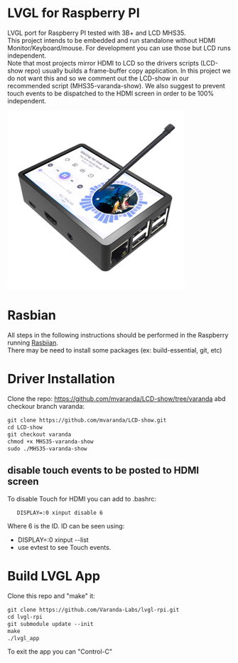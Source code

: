 # LVGL for Raspberry PI
LVGL port for Raspberry PI tested with 3B+ and LCD MHS35.
<br>
This project intends to be embedded and run standalone without HDMI Monitor/Keyboard/mouse. For development you can use those but LCD runs independent.
<br>
Note that most projects mirror HDMI to LCD so the drivers scripts (LCD-show repo) usually builds a frame-buffer copy application. In this project we do not want this and so we comment out the LCD-show in our recommended script (MHS35-varanda-show). We also suggest to prevent touch events to be dispatched to the HDMI screen in order to be 100% independent.

<!--
[Amazon link](https://www.amazon.ca/Raspberry-320x480-Monitor-Raspbian-RetroPie/dp/B07NSCWY8Z/ref=dp_prsubs_1?pd_rd_w=kRIla&content-id=amzn1.sym.67faf40b-f3a2-47fe-ac16-aeedabee5309&pf_rd_p=67faf40b-f3a2-47fe-ac16-aeedabee5309&pf_rd_r=0MDZ0W735CQRSGBBV0VQ&pd_rd_wg=Inx2C&pd_rd_r=2dec925f-5e0b-4f70-ab81-0dc9358cde49&pd_rd_i=B07NSCWY8Z&psc=1)

![image](https://img1.daumcdn.net/thumb/R1280x0/?scode=mtistory2&fname=https:%2F%2Fblog.kakaocdn.net%2Fdn%2FV1AUD%2Fbtqu2UweHaL%2Fvz6CPkfAUHlqujNkOkY6O0%2Fimg.jpg) -->

<img src="docs/rpi-case.jpg" alt="drawing" width="400"/>

# Rasbian
All steps in the following instructions should be performed in the Raspberry running [Rasbiian](https://www.raspberrypi.com/software/).<br>
There may be need to install some packages (ex: build-essential, git, etc)

# Driver Installation
Clone the repo: https://github.com/mvaranda/LCD-show/tree/varanda abd checkour branch varanda:
```
git clone https://github.com/mvaranda/LCD-show.git
cd LCD-show
git checkout varanda
chmod +x MHS35-varanda-show
sudo ./MHS35-varanda-show
```

## disable touch events to be posted to HDMI screen

To disable Touch for HDMI you can add to .bashrc:
```
   DISPLAY=:0 xinput disable 6
```
   Where 6 is the ID. ID can be seen using:
- DISPLAY=:0 xinput --list
- use evtest to see Touch events.

# Build LVGL App

Clone this repo and "make" it:
```
git clone https://github.com/Varanda-Labs/lvgl-rpi.git
cd lvgl-rpi
git submodule update --init
make
./lvgl_app
```
To exit the app you can "Control-C"




